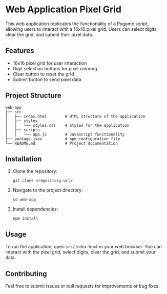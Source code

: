 # Web Application Pixel Grid

This web application replicates the functionality of a Pygame script, allowing users to interact with a 16x16 pixel grid. Users can select digits, clear the grid, and submit their pixel data.

## Features

- 16x16 pixel grid for user interaction
- Digit selection buttons for pixel coloring
- Clear button to reset the grid
- Submit button to send pixel data

## Project Structure

```
web-app
├── src
│   ├── index.html        # HTML structure of the application
│   ├── styles
│   │   └── styles.css    # Styles for the application
│   ├── scripts
│   │   └── app.js        # JavaScript functionality
├── package.json          # npm configuration file
└── README.md             # Project documentation
```

## Installation

1. Clone the repository:
   ```
   git clone <repository-url>
   ```
2. Navigate to the project directory:
   ```
   cd web-app
   ```
3. Install dependencies:
   ```
   npm install
   ```

## Usage

To run the application, open `src/index.html` in your web browser. You can interact with the pixel grid, select digits, clear the grid, and submit your data.

## Contributing

Feel free to submit issues or pull requests for improvements or bug fixes.